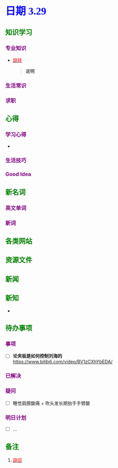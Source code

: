## <font color = blue face=楷体 size=6>日期 3.29 </font>

## <font color = green>知识学习 </font>
### <font color = purple>专业知识 </font>
+ <a id = "01-1">  [<font color = red>跳转</font>](#01-2)
   > <font color = o> 说明 </font>
### <font color = purple>生活常识 </font>

### <font color = purple>求职 </font>



## <font color = green>心得 </font>
### <font color = purple>学习心得 </font>
+ 
### <font color = purple>生活技巧 </font>

### <font color = purple>Good Idea </font>



## <font color = green>新名词 </font>
### <font color = purple>英文单词 </font>
### <font color = purple>新词 </font>



## <font color = green>各类网站 </font>


## <font color = green>资源文件 </font>


## <font color = green>新闻 </font>


## <font color = green>新知 </font>
+ 

## <font color = green>待办事项 </font>
### <font color = purple>事项 </font>
- [ ]  **论夹板是如何控制刘海的**  
	https://www.bilibili.com/video/BV1zCXhYbEDA/
### <font color = purple>已解决 </font>
### <font color = purple>疑问 </font>
- [ ] 睡觉肩膀酸痛 + 吹头发长期抬手手臂酸
### <font color = purple>明日计划 </font>
- [ ] ...


## <font color = green>备注 </font>
  1. <a id ="01-2">[<font color = red>跳回</font>](#01-1)

<!--stackedit_data:
eyJoaXN0b3J5IjpbMjYwMjI5MTg3LC05MDU5NTYwOTUsLTg0ND
Q3MDA4MywtNDU1NTY2MzU0XX0=
-->